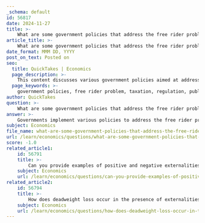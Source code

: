 ```yaml
---
_schema: default
id: 56817
date: 2024-11-27
title: >-
    What are some government policies that address the free rider problem?
article_title: >-
    What are some government policies that address the free rider problem?
date_format: MMM DD, YYYY
post_on_text: Posted on
seo:
  title: QuickTakes | Economics
  page_description: >-
    This content discusses various government policies aimed at addressing the free rider problem, including taxation, regulation, direct provision of public goods, incentives, and community engagement strategies.
  page_keywords: >-
    government policies, free rider problem, taxation, regulation, public goods provision, incentives, subsidies, mandatory contributions, education campaigns, community initiatives
author: QuickTakes
question: >-
    What are some government policies that address the free rider problem?
answer: >-
    Governments implement various policies to address the free rider problem, which arises when individuals benefit from public goods without contributing to their provision. Here are some common strategies:\n\n1. **Taxation**: Governments often use taxation to fund public goods. By imposing taxes, they ensure that everyone who benefits from a public good, such as national defense or public parks, contributes financially. This method helps to pool resources necessary for the provision of these goods.\n\n2. **Regulation**: In some cases, governments may regulate the use of public goods to prevent overuse or depletion. For example, regulations can be put in place to manage fishing quotas in public waters, ensuring that all users contribute to the sustainability of the resource.\n\n3. **Provision of Public Goods**: Governments may directly provide public goods to ensure they are available to all, regardless of individual contributions. This is common for services like national defense, public education, and infrastructure.\n\n4. **Incentives and Subsidies**: To encourage voluntary contributions, governments can offer incentives or subsidies. For instance, tax deductions for donations to public projects can motivate individuals and businesses to contribute.\n\n5. **Mandatory Contributions**: In some cases, governments may require mandatory contributions for certain public goods. This can be seen in systems like social security or public health insurance, where participation is compulsory.\n\n6. **Education and Awareness Campaigns**: Governments can also engage in educational campaigns to raise awareness about the importance of contributing to public goods. By informing citizens about the benefits of cooperation, they can foster a sense of community responsibility.\n\n7. **Peer Pressure and Community Initiatives**: Encouraging community involvement and peer pressure can also help mitigate the free rider problem. When individuals see their neighbors contributing, they may feel compelled to do the same.\n\nThese policies aim to ensure that public goods are adequately funded and maintained, addressing the inefficiencies caused by the free rider problem.
subject: Economics
file_name: what-are-some-government-policies-that-address-the-free-rider-problem.md
url: /learn/economics/questions/what-are-some-government-policies-that-address-the-free-rider-problem
score: -1.0
related_article1:
    id: 56791
    title: >-
        Can you provide examples of positive and negative externalities?
    subject: Economics
    url: /learn/economics/questions/can-you-provide-examples-of-positive-and-negative-externalities
related_article2:
    id: 56794
    title: >-
        How does deadweight loss occur in the presence of externalities?
    subject: Economics
    url: /learn/economics/questions/how-does-deadweight-loss-occur-in-the-presence-of-externalities
---
```


&nbsp;